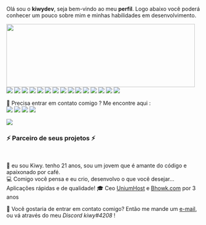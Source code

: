 <p>
     <p>
            Olá sou o <b>kiwydev</b>, seja bem-vindo ao meu <b>perfil</b>. Logo abaixo você poderá conhecer um pouco sobre mim e minhas habilidades em desenvolvimento.
      </p>


<img align="left" width="490" height="165" src="https://github-readme-stats.vercel.app/api?username=kiwydev&show_icons=true&hide_border=false&line_height=20&title_color=f69673&icon_color=1b93c9&show_owner=true"/>
  <p>
    <img src="https://img.shields.io/badge/-Visual%20Studio%20Code-4285F4?style=flat-square&logo=Visual%20Studio%20Code&logoColor=white"/>
    <img src="https://img.shields.io/badge/-Github-181717?style=flat-square&logo=GitHub&logoColor=white"/>
    <img src="https://img.shields.io/badge/-Git-F44D27?style=flat-square&logo=Git&logoColor=white"/>
    <img src="https://img.shields.io/badge/-NPM-CB3837?style=flat-square&logo=NPM&logoColor=white"/>
    <img src="https://img.shields.io/badge/-JavaScript-F29111?style=flat-square&logo=JavaScript&logoColor=white"/>
    <img src="https://img.shields.io/badge/-PHP-23A9F2?style=flat-square&logo=PHP&logoColor=white"/>
    <img src="https://img.shields.io/badge/-Apache-D22128?style=flat-square&logo=Apache&logoColor=white"/>
    <img src="https://img.shields.io/badge/-MySQL-F29111?style=flat-square&logo=MySQL&logoColor=white"/>
    <img src="https://img.shields.io/badge/-Vue.js-42B883?style=flat-square&logo=Vue.js&logoColor=white"/>
    <img src="https://img.shields.io/badge/-Laravel-F55247?style=flat-square&logo=Laravel&logoColor=white"/>
    <img src="https://img.shields.io/badge/-HTML5-E34F26?style=flat-square&logo=HTML5&logoColor=white"/>
    <img src="https://img.shields.io/badge/-CSS3-1572B6?style=flat-square&logo=CSS3&logoColor=white"/>
    <img src="https://img.shields.io/badge/-Debian-A80030?style=flat-square&logo=Debian&logoColor=white"/>
    <img src="https://img.shields.io/badge/-Google%20Cloud-4285F4?style=flat-square&logo=Google%20Cloud&logoColor=white"/>
    <img src="https://img.shields.io/badge/-OVH%20Cloud-123F6D?style=flat-square&logo=OVH&logoColor=white"/>
  </p>
</p>
<p>
  📣 Precisa entrar em contato comigo ? Me encontre aqui :<br/>
  <a href="mailto:contato@bhowk.com?subject=[GitHub]%20🔥%20Prise%20de%20contact&body=Bonjour%20Stan%2C%0A%0AJe%20viens%20vers%20toi%20aujourd%27hui%20apr%C3%A8s%20avoir%20vu%20ton%20profil%20GitHub%20pour%20..."><img src="https://img.shields.io/badge/e‑mail-D14836.svg?style=for-the-badge&logo=GMail&logoColor=white"/></a>
  <a href="https://discord.gg/MuAMvBA2Ev"><img src="https://img.shields.io/badge/discord-1DA1F2.svg?style=for-the-badge&logo=discord&logoColor=white"/></a>
  <a href="https://twitch.tv/kiwydev"><img src="https://img.shields.io/badge/twitch-9146FF.svg?style=for-the-badge&logo=twitch&logoColor=white"/></a>
  <a href="https://twitter.com/kiwykk"><img src="https://img.shields.io/badge/twitter-1DA1F2.svg?style=for-the-badge&logo=twitter&logoColor=white"/></a>

</p>

<img src="http://views.whatilearened.today/views/github/kiwydev/views.svg"/>
<h3>⚡️ Parceiro de seus projetos ⚡️</h3><br/>
<p>
  🧔 eu sou <bold>Kiwy</bold>. tenho 21 anos, sou um jovem que é amante do código e apaixonado por café.<br/>
  💻 Comigo você pensa e eu crio, desenvolvo o que você desejar... Aplicações rápidas e de qualidade!
  🎓 Ceo <a href="https://uniumhost.com.br">UniumHost</a> e <a href="https://bhowk.com">Bhowk.com</a> por 3 anos
</p>
<p>
  🔗 Você gostaria de entrar em contato comigo? Então me mande um <a href="mailto:kiwydev@bhowk.com?subject=[GitHub]%20🔥%20Prise%20de%20contact&body=Bonjour%20Stan%2C%0A%0AJe%20viens%20vers%20toi%20aujourd%27hui%20apr%C3%A8s%20avoir%20vu%20ton%20profil%20GitHub%20pour%20...">e-mail</a>, ou vá através do meu <em>Discord kiwy#4208</em> !
</p><br/>



